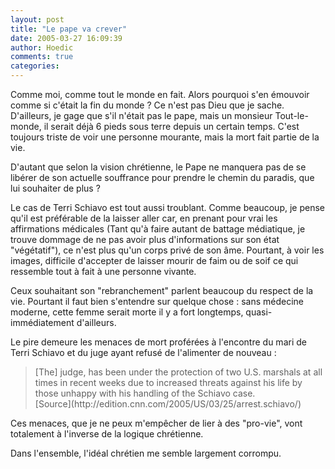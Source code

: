 ```yaml
---
layout: post
title: "Le pape va crever"
date: 2005-03-27 16:09:39
author: Hoedic
comments: true
categories: 
---
```



Comme moi, comme tout le monde en fait. Alors pourquoi s'en émouvoir comme si c'était la fin du monde ? Ce n'est pas Dieu que je sache. D'ailleurs, je gage que s'il n'était pas le pape, mais un monsieur Tout-le-monde, il serait déjà 6 pieds sous terre depuis un certain temps. C'est toujours triste de voir une personne mourante, mais la mort fait partie de la vie.

D'autant que selon la vision chrétienne, le Pape ne manquera pas de se libérer de son actuelle souffrance pour prendre le chemin du paradis, que lui souhaiter de plus ?

Le cas de Terri Schiavo est tout aussi troublant. Comme beaucoup, je pense qu'il est préférable de la laisser aller car, en prenant pour vrai les affirmations médicales (Tant qu'à faire autant de battage médiatique, je trouve dommage de ne pas avoir plus d'informations sur son état "végétatif"), ce n'est plus qu'un corps privé de son âme. Pourtant, à voir les images, difficile d'accepter de laisser mourir de faim ou de soif ce qui ressemble tout à fait à une personne vivante.

Ceux souhaitant son "rebranchement" parlent beaucoup du respect de la vie. Pourtant il faut bien s'entendre sur quelque chose : sans médecine moderne, cette femme serait morte il y a fort longtemps, quasi-immédiatement d'ailleurs.

Le pire demeure les menaces de mort proférées à l'encontre du mari de Terri Schiavo et du juge ayant refusé de l'alimenter de nouveau :

<blockquote class="citation">[The] judge, has been under the protection of two U.S. marshals at all times in recent weeks due to increased threats against his life by those unhappy with his handling of the Schiavo case.<br/>
[Source](http://edition.cnn.com/2005/US/03/25/arrest.schiavo/)</blockquote>

Ces menaces, que je ne peux m'empêcher de lier à des "pro-vie", vont totalement à l'inverse de la logique chrétienne.

Dans l'ensemble, l'idéal chrétien me semble largement corrompu.
